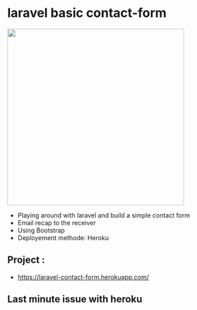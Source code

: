 # laravel basic contact-form

<img height="400px" src="https://media.giphy.com/labs/images/laravel-wrapper.gif"/>

- Playing around with laravel and build a simple contact form
- Email recap to the receiver
- Using Bootstrap 
- Deployement methode: Heroku

## Project :

- https://laravel-contact-form.herokuapp.com/

## Last minute issue with heroku 

